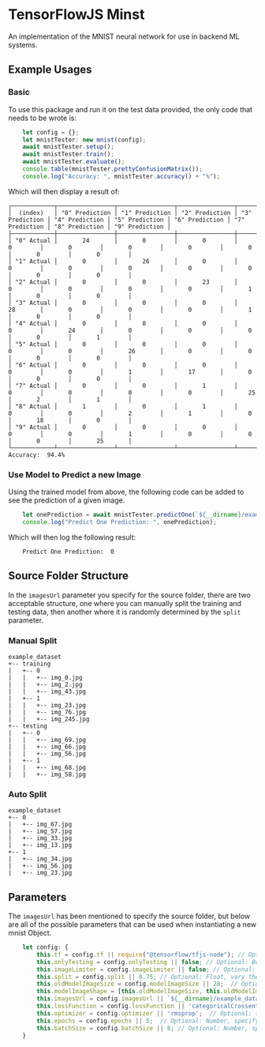# TensorFlowJS Minst

An implementation of the MNIST neural network for use in backend ML systems.

## Example Usages

### Basic

To use this package and run it on the test data provided, the only code that needs to be wrote is:

```js
    let config = {};
    let mnistTester: new mnist(config);
    await mnistTester.setup();
    await mnistTester.train();
    await mnistTester.evaluate();
    console.table(mnistTester.prettyConfusionMatrix());
    console.log("Accuracy: ", mnistTester.accuracy() + "%");
```

Which will then display a result of:

```
┌────────────┬────────────────┬────────────────┬────────────────┬────────────────┬────────────────┬────────────────┬────────────────┬────────────────┬────────────────┬────────────────┐
│  (index)   │ "0" Prediction │ "1" Prediction │ "2" Prediction │ "3" Prediction │ "4" Prediction │ "5" Prediction │ "6" Prediction │ "7" Prediction │ "8" Prediction │ "9" Prediction │
├────────────┼────────────────┼────────────────┼────────────────┼────────────────┼────────────────┼────────────────┼────────────────┼────────────────┼────────────────┼────────────────┤
│ "0" Actual │       24       │       0        │       0        │       0        │       0        │       0        │       0        │       0        │       0        │       0        │
│ "1" Actual │       0        │       26       │       0        │       0        │       0        │       0        │       0        │       0        │       0        │       0        │
│ "2" Actual │       0        │       0        │       23       │       0        │       0        │       0        │       0        │       1        │       0        │       0        │
│ "3" Actual │       0        │       0        │       0        │       28       │       0        │       0        │       0        │       1        │       0        │       0        │
│ "4" Actual │       0        │       0        │       0        │       0        │       24       │       0        │       0        │       0        │       0        │       1        │
│ "5" Actual │       0        │       0        │       0        │       0        │       0        │       26       │       0        │       0        │       0        │       0        │
│ "6" Actual │       0        │       0        │       0        │       0        │       0        │       1        │       17       │       0        │       0        │       0        │
│ "7" Actual │       0        │       0        │       1        │       0        │       0        │       0        │       0        │       25       │       2        │       1        │
│ "8" Actual │       1        │       0        │       1        │       0        │       0        │       2        │       1        │       0        │       18       │       0        │
│ "9" Actual │       0        │       0        │       0        │       0        │       0        │       1        │       0        │       0        │       0        │       25       │
└────────────┴────────────────┴────────────────┴────────────────┴────────────────┴────────────────┴────────────────┴────────────────┴────────────────┴────────────────┴────────────────┘
Accuracy:  94.4%
```

### Use Model to Predict a new Image 

Using the trained model from above, the following code can be added to see the prediction of a given image.

```js
    let onePrediction = await mnistTester.predictOne(`${__dirname}/example_dataset/0/img_5.jpg`);
    console.log("Predict One Prediction: ", onePrediction);
```

Which will then log the following result:

```
    Predict One Prediction:  0
```

## Source Folder Structure

In the `imagesUrl` parameter you specify for the source folder, there are two acceptable structure, one where you can manually split the training and testing data, then another where it is randomly determined by the `split` parameter.

### Manual Split 

```
example_dataset
+-- training
|   +-- 0
|   |   +-- img_0.jpg
|   |   +-- img_2.jpg
|   |   +-- img_43.jpg
|   +-- 1
|   |   +-- img_23.jpg
|   |   +-- img_76.jpg
|   |   +-- img_245.jpg
+-- testing
|   +-- 0
|   |   +-- img_69.jpg
|   |   +-- img_66.jpg
|   |   +-- img_56.jpg
|   +-- 1
|   |   +-- img_68.jpg
|   |   +-- img_58.jpg
```

### Auto Split 

```
example_dataset
+-- 0
|   +-- img_67.jpg
|   +-- img_57.jpg
|   +-- img_33.jpg
|   +-- img_13.jpg
+-- 1
|   +-- img_34.jpg
|   +-- img_56.jpg
|   +-- img_23.jpg
```

## Parameters

The `imagesUrl` has been mentioned to specify the source folder, but below are all of the possible parameters that can be used when instantiating a new mnist Object.

```js
    let config: {
        this.tf = config.tf || require("@tensorflow/tfjs-node"); // Optional: TF, enables the gpu package to be passed in
        this.onlyTesting = config.onlyTesting || false; // Optional: Boolean, true if you want to test via other means and use the "predictOne" function
        this.imageLimiter = config.imageLimiter || false; // Optional: Number, % of images to use, 0.9 turns 100 images to 90 images to use (then being split into training and testing data)
        this.split = config.split || 0.75; // Optional: Float, vary the difference in training and testing data, 0.75 = 75% of the images will be used for training
        this.oldModelImageSize = config.modelImageSize || 28;  // Optional: Number, specify the input width/height of the old model
        this.modelImageShape = [this.oldModelImageSize, this.oldModelImageSize, 1];  // Using the input size to get the shape
        this.imagesUrl = config.imagesUrl || `${__dirname}/example_dataset`;  // Optional: String, specify the location of where the source folder is of the images
        this.lossFunction = config.lossFunction || 'categoricalCrossentropy';  // Optional: String, loss function for the models training phase
        this.optimizer = config.optimizer || 'rmsprop';  // Optional: tf.train / String, optimizer for the models training phase
        this.epochs = config.epochs || 5;  // Optional: Number, specify the amount of epoches to be run during the training phase
        this.batchSize = config.batchSize || 8; // Optional: Number, specify the size of batchs to be run during the training phase
    }
```